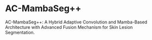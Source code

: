# AC-MambaSeg++
AC-MambaSeg++: A Hybrid Adaptive Convolution and Mamba-Based Architecture with Advanced Fusion Mechanism for Skin Lesion Segmentation.
